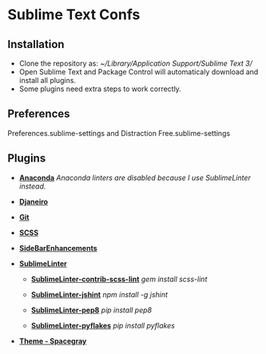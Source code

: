 # Sublime Text Confs

## Installation
- Clone the repository as: *~/Library/Application Support/Sublime Text 3/*
- Open Sublime Text and Package Control will automaticaly download and install all plugins.
- Some plugins need extra steps to work correctly.

## Preferences
Preferences.sublime-settings and Distraction Free.sublime-settings

## Plugins

* [**Anaconda**](https://github.com/DamnWidget/anaconda)
  *Anaconda linters are disabled because I use SublimeLinter instead.*

* [**Djaneiro**](https://github.com/squ1b3r/Djaneiro)

* [**Git**](https://github.com/kemayo/sublime-text-git)

* [**SCSS**](https://github.com/MarioRicalde/SCSS.tmbundle)

* [**SideBarEnhancements**](https://github.com/titoBouzout/SideBarEnhancements)

* [**SublimeLinter**](https://github.com/SublimeLinter/SublimeLinter3)

    * [**SublimeLinter-contrib-scss-lint**](https://github.com/attenzione/SublimeLinter-scss-lint)
      *gem install scss-lint*

    * [**SublimeLinter-jshint**](https://github.com/SublimeLinter/SublimeLinter-jshint)
      *npm install -g jshint*

    * [**SublimeLinter-pep8**](https://github.com/SublimeLinter/SublimeLinter-pep8)
      *pip install pep8*

    * [**SublimeLinter-pyflakes**](https://github.com/SublimeLinter/SublimeLinter-pyflakes)
      *pip install pyflakes*

* [**Theme - Spacegray**](https://github.com/kkga/spacegray)
